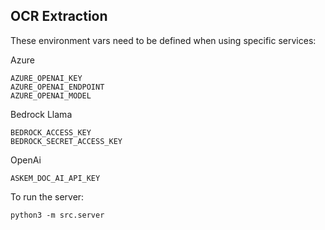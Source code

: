 ## OCR Extraction

These environment vars need to be defined when using specific services:

Azure 
```
AZURE_OPENAI_KEY
AZURE_OPENAI_ENDPOINT
AZURE_OPENAI_MODEL
```

Bedrock Llama
```
BEDROCK_ACCESS_KEY
BEDROCK_SECRET_ACCESS_KEY
```

OpenAi
```
ASKEM_DOC_AI_API_KEY
```



To run the server:
```
python3 -m src.server
```
